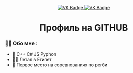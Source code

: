 <div id="badges" align ="center">
<a href= "https://vk.com/spoofis">
  <img src = "https://img.shields.io/badge/VK-blue?style=for-the-badge&logo=VK&logoColor=white" alt="VK Badge"/>
</a>

<a href = "https://mail.google.com/mail/u/0/?pli=1#inbox"> 
  <img src ="https://img.shields.io/badge/EMAIL-red?style=for-the-badge&logo=Gmail&logoColor=white" alt="VK Badge"/>
</a>
</div>

<div id="viewprof" align="center">
  <img src="https://komarev.com/ghpvc/?username=rompersStomper&style=flat-square&color=blue" alt=""/>
</div>

<div id="heythere" align="center">
  <h1> Профиль на GITHUB </h1>
</div>

### :man_technologist: Обо мне :

- :brain: C++ C# JS Pyphon  
- :man_pilot: Летал в Египет
- :1st_place_medal: Первое место на соревнованиях по регби
